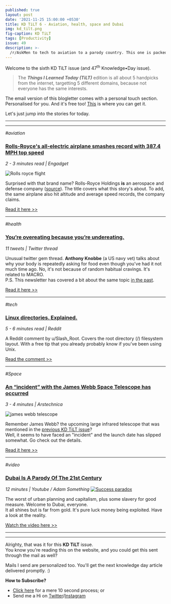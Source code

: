 ```yaml
---
published: true
layout: post
date: '2021-11-25 15:00:00 +0530'
title: KD TiLT 6 - Aviation, health, space and Dubai
img: kd_tilt.png
fig-caption: KD TiLT
tags: [Productivity]
issue: 49
description: >-
  /r/AskMen to tech to aviation to a parody country. This one is packed with stories.
---
```

Welcome to the sixth KD TiLT issue (and 47<sup>th</sup> Knowledge•Day issue).  

> The **_Things I Learned Today (TiLT)_** edition is all about 5 handpicks from the internet, targetting 5 different domains, because not everyone has the same interests.  

The email version of this blogletter comes with a personal touch section. Personalised for you. And it's free too! [This](https://knowledgeday.in/signup/) is where you can get it.  

Let's just jump into the stories for today.

-----
-----

_#aviation_
### [Rolls-Royce's all-electric airplane smashes record with 387.4 MPH top speed](https://www.engadget.com/rolls-royces-all-electric-airplane-hits-a-record-3874-mph-top-speed-082803118.html?utm_source=knowledgeday_newsletter)
_2 - 3 minutes read | Engadget_

![Rolls royce flight](https://s.yimg.com/uu/api/res/1.2/TLZdwfeyJ08M.Kpn5rSV9A--~B/Zmk9ZmlsbDtoPTQ1MDt3PTY3NTthcHBpZD15dGFjaHlvbg--/https://s.yimg.com/os/creatr-uploaded-images/2021-11/2e546400-4b67-11ec-baef-325cfe687e6d.cf.webp)  

Surprised with that brand name? Rolls-Royce Holdings **is** an aerospace and defense company ([source](https://en.wikipedia.org/wiki/Rolls-Royce_Holdings)). The title covers what this story's about. To add, the same airplane also hit altitude and average speed records, the company claims.  

[Read it here >>](https://www.engadget.com/rolls-royces-all-electric-airplane-hits-a-record-3874-mph-top-speed-082803118.html?utm_source=knowledgeday_newsletter)   

--------

_#health_
### [You’re overeating because you’re undereating.](https://twitter.com/anthonysramblin/status/1463146351626231809?t=6TtfwwvagIWrkX54XN5Suw&s=09&utm_source=knowledgeday_newsletter)
_11 tweets | Twitter thread_

Unusual twitter gem thread. **Anthony Knobbe** (a US navy vet) talks about why your body is repeatedly asking for food even though you've had it not much time ago. No, it's not because of random habitual cravings. It's related to MACRO.  
P.S. This newsletter has covered a bit about the same topic [in the past](https://www.getrevue.co/profile/KnowledgeDay/issues/it-s-not-about-nutella-knowledge-day-252574).  

[Read it here >>](https://twitter.com/anthonysramblin/status/1463146351626231809?t=6TtfwwvagIWrkX54XN5Suw&s=09&utm_source=knowledgeday_newsletter)  

--------

_#tech_
### [Linux directories. Explained.](https://www.reddit.com/r/AskMen/comments/qqnr8a/in_a_room_of_10_people_what_would_you_bet_you/hk390a8/?utm_source=knowledgeday_newsletter)
_5 - 6 minutes read | Reddit_

A Reddit comment by u/Slash_Root. Covers the root directory (/) filesystem layout. With a free tip that you already probably know if you've been using Unix.  

[Read the comment >>](https://www.reddit.com/r/AskMen/comments/qqnr8a/in_a_room_of_10_people_what_would_you_bet_you/hk390a8/?utm_source=knowledgeday_newsletter)

--------

_#Space_
### [An “incident” with the James Webb Space Telescope has occurred](https://arstechnica.com/science/2021/11/an-incident-with-the-james-webb-space-telescope-has-occurred/?utm_source=knowledgeday_newsletter)
_3 - 4 minutes | Arstechnica_

![james webb telescope](https://cdn.arstechnica.net/wp-content/uploads/2020/05/509902main_heaveymetal-img2-orig-800x532.jpg)

Remember James Webb? the upcoming large infrared telescope that was mentioned in the [previous KD TiLT issue](https://knowledgeday.in/tilt-five/?utm_source=knowledgeday_newsletter)?  
Well, it seems to have faced an "incident" and the launch date has slipped somewhat. Go check out the details.  

[Read it here >>](https://arstechnica.com/science/2021/11/an-incident-with-the-james-webb-space-telescope-has-occurred/?utm_source=knowledgeday_newsletter)

------

_#video_
### [Dubai Is A Parody Of The 21st Century](https://www.youtube.com/watch?v=tJuqe6sre2I?utm_source=knowledgeday_newsletter)
_12 minutes | Youtube / Adam Something_
[![Success paradox](https://img.youtube.com/vi/tJuqe6sre2I/sddefault.jpg)](https://www.youtube.com/watch?v=tJuqe6sre2I?utm_source=knowledgeday_newsletter)

The worst of urban planning and capitalism, plus some slavery for good measure. Welcome to Dubai, everyone.  
It all shines but is far from gold. It's pure luck money being exploited. Have a look at the reality.  

[Watch the video here >>](https://www.youtube.com/watch?v=tJuqe6sre2I?utm_source=knowledgeday_newsletter)  

------
------

Alrighty, that was it for this **KD TiLT** issue.   
You know you're reading this on the website, and you could get this sent through the mail as well?  

Mails I send are personalized too. You'll get the next knowledge day article delivered promptly. :)  

**How to Subscribe?**  
- [Click here](https://knowledgeday.in/signup/) for a mere 10 second process; or    
- Send me a Hi on [Twitter](https://twitter.com/knowledgedaynl)/[Instagram](http://instagram.com/knowledgedaynl)  
